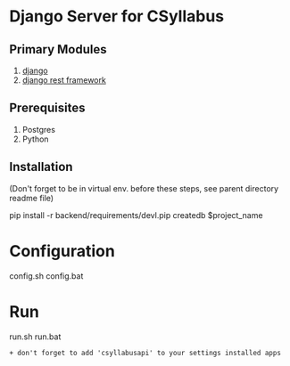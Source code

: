 # Django Server for CSyllabus

## Primary Modules
1. [django](https://www.djangoproject.com/)
1. [django rest framework](http://www.django-rest-framework.org/)

## Prerequisites
1. Postgres
1. Python

## Installation
(Don't forget to be in virtual env. before these steps, see parent directory readme file)

pip install -r backend/requirements/devl.pip
createdb $project_name

# Configuration 
config.sh
config.bat 

# Run 
run.sh 
run.bat 
```
+ don't forget to add 'csyllabusapi' to your settings installed apps
